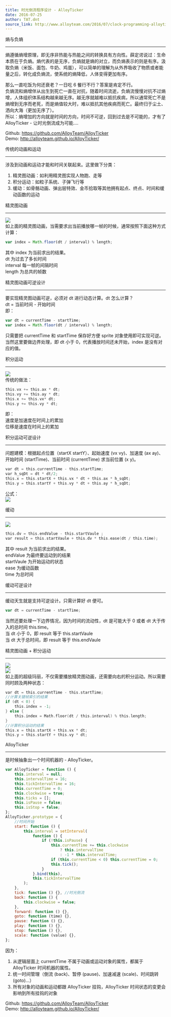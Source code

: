 ```yaml
---
title: 时光倒流程序设计 - AlloyTicker
date: 2016-07-25
author: TAT.dnt
source_link: http://www.alloyteam.com/2016/07/clock-programming-alloyticker/
---
```


<!-- {% raw %} - for jekyll -->

熵与负熵  

* * *

熵遵循熵增原理，即无序非热能与热能之间的转换具有方向性。薛定谔说过：生命本质在于负熵。熵代表的是无序，负熵就是熵的对立，而负熵表示的则是有序。汲取负熵（米饭、面包、牛奶、鸡蛋），可以简单的理解为从外界吸收了物质或者能量之后，转化成负熵流，使系统的熵降低，人体变得更加有序。

那么一直吃饭为何还衰老？一日吃 6 餐行不行？答案是肯定不行。  
负熵流和熵增伴从出生到死亡一直在对抗，随着时间流逝，负熵流慢慢对抗不过熵增，人体组织体系结构越来越无序。越无序就越难以抵抗疾病，所以通常死亡不是熵增到无序而老死，而是熵值较大时，难以抵抗其他疾病而死亡。最终归于尘土、洒向大海（更加无序了）。  
所以：熵增加的方向就是时间的方向，时间不可逆，回到过去是不可能的，才有了 AlloyTicker - 让时光倒流成为可能….

Github: <https://github.com/AlloyTeam/AlloyTicker>  
Demo: <http://alloyteam.github.io/AlloyTicker/>

传统的动画和运动  

* * *

涉及到动画和运动才能和时间关联起来。这里做下分类：  
1. 精灵图动画：如利用精灵图实现人物跑、走等  
2. 积分运动：如粒子系统、子弹飞行等  
3. 缓动：如骨骼动画、弹出层特效、金币拾取等其他拥有起点、终点、时间和缓动函数的运动

精灵图动画  

* * *

![](http://www.alloyteam.com/wp-content/uploads/2016/07/at_ss.png)  
如上面的精灵图动画，当需要求出当前播放哪一帧的时候，通常按照下面这种方式计算：

```javascript
var index = Math.floor(dt / interval) % length;
```

其中 index 为当前求出的结果。  
dt 为过去了多长时间  
interval 每一帧的间隔时间  
length 为总共的帧数

精灵图动画可逆设计  

* * *

要实现精灵图动画可逆，必须对 dt 进行动态计算。dt 怎么计算？  
dt = 当前时间 - 开始时间  
即：

```javascript
var dt = currentTime - startTime;
var index = Math.floor(dt / interval) % length;
```

只需要把 currentTime 和 startTime 保存好方便 sprite 对象使用即可实现可逆。  
当然这里要做边界处理，即 dt 小于 0，代表播放时间还未开始，index 是没有对应的值。

积分运动  

* * *

![](http://www.alloyteam.com/wp-content/uploads/2016/07/at_b.png)  
传统的做法：

```c
this.vx += this.ax * dt;
this.vy += this.ay * dt;
this.x += this.vx* dt;
this.y += this.vy * dt;
```

即：  
速度是加速度在时间上的累加  
位移是速度在时间上的累加

积分运动可逆设计  

* * *

问题建模：根据起点位置（startX startY）、起始速度 (vx vy)、加速度 (ax ay)、开始时间 (startTime)、当前时间 (currentTime) 求当前位置 (x y)。

```c
var dt = this.currentTime - this.startTime;
var h_sqDt = dt * dt/2;
this.x = this.startX + this.vx * dt + this.ax * h_sqDt;
this.y = this.startY + this.vy * dt + this.ay * h_sqDt;
```

公式：  
![](http://www.alloyteam.com/wp-content/uploads/2016/07/at_ltx.gif)

缓动  

* * *

![](http://www.alloyteam.com/wp-content/uploads/2016/07/at_ease.png)

```c
this.dv = this.endValue - this.startVaule ;
var result = this.startVaule + this.dv * this.ease(dt / this.time);
```

其中 result 为当前求出的结果。  
endValue 为最终要运动到的结果  
startVaule 为开始运动的状态  
ease 为缓动函数  
time 为总时间

缓动可逆设计  

* * *

缓动天生就是支持可逆设计。只需计算好 dt 便可。

```javascript
var dt = currentTime - startTime;
```

当然还要处理一下边界情况，因为时间的流动性，dt 是可能大于 0 或者 dt 大于传入的总时间 this.time。  
当 dt 小于 0，即 result 等于 this.startVaule  
当 dt 大于总时间，即 result 等于 this.endVaule

精灵图动画 + 积分运动  

* * *

![](http://www.alloyteam.com/wp-content/uploads/2016/07/at_m2.png)  
![](http://www.alloyteam.com/wp-content/uploads/2016/07/al_ma.png)  
如上面的超级玛丽，不仅需要播放精灵图动画，还需要向右的积分运动。所以需要同时顾及两种状态：

```c
var dt = this.currentTime - this.startTime;
//计算关键帧索引的结果
if (dt < 0) {
    this.index = -1;
} else {
    this.index = Math.floor(dt / this.interval) % this.length;
}
//计算积分运动的结果
this.x = this.startX + this.vx * dt;
this.y = this.startY + this.vy * dt;
```

AlloyTicker  

* * *

是时候抽象出一个时间机器的 - AlloyTicker。

```javascript
var AlloyTicker = function () {
    this.interval = null;
    this.intervalTime = 16;
    this.tickIntervalTime = 16;
    this.currentTime = 0;
    this.clockwise = true;
    this.ticks = [];
    this.isPause = false;
    this.isStop = false;
};
AlloyTicker.prototype = {
    //时间开始
    start: function () {
        this.interval = setInterval(
            function () {
                if (!this.isPause) {
                    this.currentTime += this.clockwise
                        ? this.intervalTime
                        : -1 * this.intervalTime;
                    if (this.currentTime < 0) this.currentTime = 0;
                    this.tick();
                }
            }.bind(this),
            this.tickIntervalTime
        );
    },
    tick: function () {}, //时光倒流
    back: function () {
        this.clockwise = false;
    },
    forward: function () {},
    goto: function (time) {},
    pause: function () {},
    play: function () {},
    stop: function () {},
    scale: function (value) {},
};
```

因为：  
1. 从逻辑层面上 currentTime 不属于动画或运动对象的属性，都属于 AlloyTicker 时间机器的属性。  
2. 统一时间管理（倒流 (back)、暂停 (pause)、加速减速 (scale)、时间跳转 (goto)…）  
3. 所有对象的动画和运动都跟 AlloyTicker 挂钩，AlloyTicker 时间状态的变更会影响到所有挂钩的对象

Github: <https://github.com/AlloyTeam/AlloyTicker>  
Demo: <http://alloyteam.github.io/AlloyTicker/>

<!-- {% endraw %} - for jekyll -->
